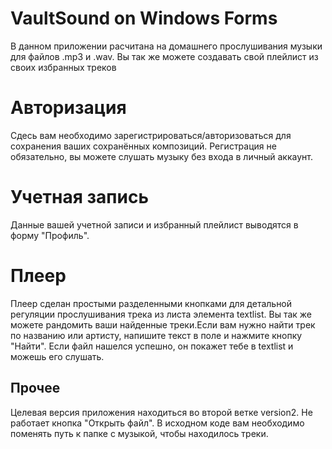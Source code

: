 # VaultSound on Windows Forms
В данном приложении расчитана на домашнего прослушивания музыки для файлов .mp3 и .wav. Вы так же можете создавать свой плейлист из своих избранных треков
# Авторизация
Сдесь вам необходимо зарегистрироваться/авторизоваться для сохранения ваших сохранённых композиций. Регистрация не обязательно, вы можете слушать музыку без входа в личный аккаунт.
# Учетная запись
Данные вашей учетной записи и избранный плейлист выводятся в форму "Профиль".
# Плеер
Плеер сделан простыми разделенными кнопками для детальной регуляции прослушивания трека из листа элемента textlist. Вы так же можете рандомить ваши найденные треки.Если вам нужно найти трек по названию или артисту, напишите текст в поле и нажмите кнопку "Найти". Если файл нашелся успешно, он покажет тебе в textlist и можешь его слушать.
## Прочее
Целевая версия приложения находиться во второй ветке version2. Не работает кнопка "Открыть файл". В исходном коде вам необходимо поменять путь к папке с музыкой, чтобы находилось треки. 
